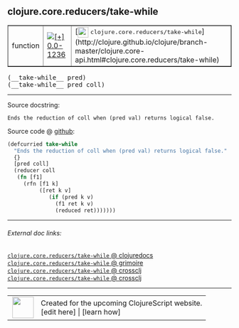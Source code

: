 ## clojure.core.reducers/take-while



 <table border="1">
<tr>
<td>function</td>
<td><a href="https://github.com/cljsinfo/cljs-api-docs/tree/0.0-1236"><img valign="middle" alt="[+] 0.0-1236" title="Added in 0.0-1236" src="https://img.shields.io/badge/+-0.0--1236-lightgrey.svg"></a> </td>
<td>
[<img height="24px" valign="middle" src="http://i.imgur.com/1GjPKvB.png"> <samp>clojure.core.reducers/take-while</samp>](http://clojure.github.io/clojure/branch-master/clojure.core-api.html#clojure.core.reducers/take-while)
</td>
</tr>
</table>


 <samp>
(__take-while__ pred)<br>
</samp>
 <samp>
(__take-while__ pred coll)<br>
</samp>

---





Source docstring:

```
Ends the reduction of coll when (pred val) returns logical false.
```


Source code @ [github](https://github.com/clojure/clojurescript/blob/r3263/src/main/cljs/clojure/core/reducers.cljs#L152-L162):

```clj
(defcurried take-while
  "Ends the reduction of coll when (pred val) returns logical false."
  {}
  [pred coll]
  (reducer coll
   (fn [f1]
     (rfn [f1 k]
          ([ret k v]
             (if (pred k v)
               (f1 ret k v)
               (reduced ret)))))))
```

<!--
Repo - tag - source tree - lines:

 <pre>
clojurescript @ r3263
└── src
    └── main
        └── cljs
            └── clojure
                └── core
                    └── <ins>[reducers.cljs:152-162](https://github.com/clojure/clojurescript/blob/r3263/src/main/cljs/clojure/core/reducers.cljs#L152-L162)</ins>
</pre>

-->

---



###### External doc links:

[`clojure.core.reducers/take-while` @ clojuredocs](http://clojuredocs.org/clojure.core.reducers/take-while)<br>
[`clojure.core.reducers/take-while` @ grimoire](http://conj.io/store/v1/org.clojure/clojure/1.7.0-beta3/clj/clojure.core.reducers/take-while/)<br>
[`clojure.core.reducers/take-while` @ crossclj](http://crossclj.info/fun/clojure.core.reducers/take-while.html)<br>
[`clojure.core.reducers/take-while` @ crossclj](http://crossclj.info/fun/clojure.core.reducers.cljs/take-while.html)<br>

---

 <table>
<tr><td>
<img valign="middle" align="right" width="48px" src="http://i.imgur.com/Hi20huC.png">
</td><td>
Created for the upcoming ClojureScript website.<br>
[edit here] | [learn how]
</td></tr></table>

[edit here]:https://github.com/cljsinfo/cljs-api-docs/blob/master/cljsdoc/clojure.core.reducers/take-while.cljsdoc
[learn how]:https://github.com/cljsinfo/cljs-api-docs/wiki/cljsdoc-files

<!--

This information was too distracting to show to readers, but I'll leave it
commented here since it is helpful to:

- pretty-print the data used to generate this document
- and show how to retrieve that data



The API data for this symbol:

```clj
{:ns "clojure.core.reducers",
 :name "take-while",
 :signature ["[pred]" "[pred coll]"],
 :history [["+" "0.0-1236"]],
 :type "function",
 :full-name-encode "clojure.core.reducers/take-while",
 :source {:code "(defcurried take-while\n  \"Ends the reduction of coll when (pred val) returns logical false.\"\n  {}\n  [pred coll]\n  (reducer coll\n   (fn [f1]\n     (rfn [f1 k]\n          ([ret k v]\n             (if (pred k v)\n               (f1 ret k v)\n               (reduced ret)))))))",
          :title "Source code",
          :repo "clojurescript",
          :tag "r3263",
          :filename "src/main/cljs/clojure/core/reducers.cljs",
          :lines [152 162]},
 :full-name "clojure.core.reducers/take-while",
 :clj-symbol "clojure.core.reducers/take-while",
 :docstring "Ends the reduction of coll when (pred val) returns logical false."}

```

Retrieve the API data for this symbol:

```clj
;; from Clojure REPL
(require '[clojure.edn :as edn])
(-> (slurp "https://raw.githubusercontent.com/cljsinfo/cljs-api-docs/catalog/cljs-api.edn")
    (edn/read-string)
    (get-in [:symbols "clojure.core.reducers/take-while"]))
```

-->
